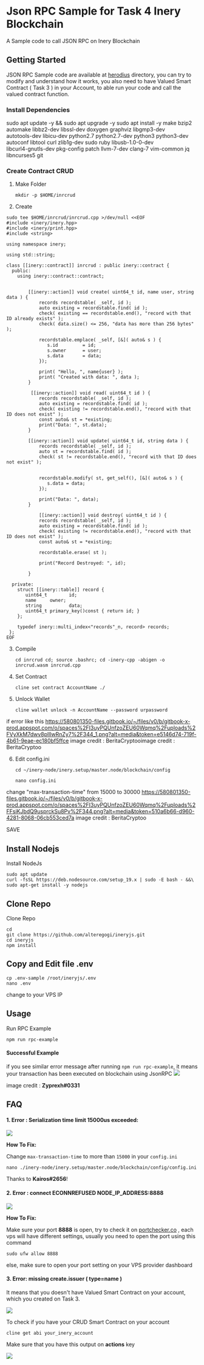 # Json RPC Sample for Task 4 Inery Blockchain
A Sample code to call JSON RPC on Inery Blockchain

## Getting Started

JSON RPC Sample code are available at [herodius](https://github.com/novalution/inery-testnet-faucet-tasks/blob/main/herodius/json-rpc.mjs) directory, you can try to modify and understand how it works, you also need to have Valued Smart Contract ( Task 3 ) in your Account, to able run your code and call the valued contract function.


### Install Dependencies

sudo apt update -y && sudo apt upgrade -y
sudo apt install -y make bzip2 automake libbz2-dev libssl-dev doxygen graphviz libgmp3-dev \
autotools-dev libicu-dev python2.7 python2.7-dev python3 python3-dev \
autoconf libtool curl zlib1g-dev sudo ruby libusb-1.0-0-dev \
libcurl4-gnutls-dev pkg-config patch llvm-7-dev clang-7 vim-common jq libncurses5 git


### Create Contract CRUD

1. Make Folder

   ```
   mkdir -p $HOME/inrcrud
   ```

2. Create

```
sudo tee $HOME/inrcrud/inrcrud.cpp >/dev/null <<EOF
#include <inery/inery.hpp>
#include <inery/print.hpp>
#include <string>

using namespace inery;

using std::string;

class [[inery::contract]] inrcrud : public inery::contract {
  public:
    using inery::contract::contract;


        [[inery::action]] void create( uint64_t id, name user, string data ) {
            records recordstable( _self, id );
            auto existing = recordstable.find( id );
            check( existing == recordstable.end(), "record with that ID already exists" );
            check( data.size() <= 256, "data has more than 256 bytes" );

            recordstable.emplace( _self, [&]( auto& s ) {
               s.id         = id;
               s.owner      = user;
               s.data       = data;
            });

            print( "Hello, ", name{user} );
            print( "Created with data: ", data );
        }

         [[inery::action]] void read( uint64_t id ) {
            records recordstable( _self, id );
            auto existing = recordstable.find( id );
            check( existing != recordstable.end(), "record with that ID does not exist" );
            const auto& st = *existing;
            print("Data: ", st.data);
        }

        [[inery::action]] void update( uint64_t id, string data ) {
            records recordstable( _self, id );
            auto st = recordstable.find( id );
            check( st != recordstable.end(), "record with that ID does not exist" );


            recordstable.modify( st, get_self(), [&]( auto& s ) {
               s.data = data;
            });

            print("Data: ", data);
        }

            [[inery::action]] void destroy( uint64_t id ) {
            records recordstable( _self, id );
            auto existing = recordstable.find( id );
            check( existing != recordstable.end(), "record with that ID does not exist" );
            const auto& st = *existing;

            recordstable.erase( st );

            print("Record Destroyed: ", id);

        }

  private:
    struct [[inery::table]] record {
       uint64_t        id;
       name     owner;
       string          data;
       uint64_t primary_key()const { return id; }
    };

    typedef inery::multi_index<"records"_n, record> records;
 };
EOF
   ```

3. Compile

   ```
   cd inrcrud cd; source .bashrc; cd -inery-cpp -abigen -o inrcrud.wasm inrcrud.cpp
   ```
4. Set Contract

   ```
   cline set contract AccountName ./
   ```

5. Unlock Wallet
   ```
   cline wallet unlock -n AccountName --password urpassword
   ```
if error like this
https://580801350-files.gitbook.io/~/files/v0/b/gitbook-x-prod.appspot.com/o/spaces%2FI3uyPQUnfzoZEU60Wqmq%2Fuploads%2FVyXkM7dwv8plllwRnZy7%2F344_1.png?alt=media&token=e5146d74-719f-4b61-9eae-ec180bf5ffce
image credit : BeritaCryptooimage credit : BeritaCryptoo

6. Edit config.ini

   ```
   cd ~/inery-node/inery.setup/master.node/blockchain/config
   
   nano config.ini
   ```

change "max-transaction-time" from 15000 to 30000
https://580801350-files.gitbook.io/~/files/v0/b/gitbook-x-prod.appspot.com/o/spaces%2FI3uyPQUnfzoZEU60Wqmq%2Fuploads%2FFsiKJbdQ9usprckSu8Pv%2F344.png?alt=media&token=510a6b66-d960-4281-8068-06cb553ced7a
image credit : BeritaCryptoo

SAVE

## Install Nodejs

Install NodeJs

```
sudo apt update
curl -fsSL https://deb.nodesource.com/setup_19.x | sudo -E bash - &&\
sudo apt-get install -y nodejs
```

## Clone Repo

Clone Repo

```
cd
git clone https://github.com/alteregogi/ineryjs.git
cd ineryjs
npm install
```

## Copy and Edit file .env

```
cp .env-sample /root/ineryjs/.env
nano .env
```

change to your VPS IP

## Usage

Run RPC Example

```
npm run rpc-example
```



#### Successful Example

if you see similar error message after running ``npm run rpc-example``, it means your transaction has been executed on blockchain using JsonRPC
![](https://snipboard.io/JQ1hnc.jpg)

image credit : **Zyprexh#0331**

## FAQ

#### 1. Error : Serialization time limit 15000us exceeded:

![](https://snipboard.io/a0drGN.jpg)

**How To Fix:**

Change ``max-transaction-time`` to more than ``15000`` in your ``config.ini``
```shell
nano ./inery-node/inery.setup/master.node/blockchain/config/config.ini
```

Thanks to **Kairos#2656**!


#### 2. Error : connect ECONNREFUSED NODE_IP_ADDRESS:8888

![](https://snipboard.io/UgSMH2.jpg)

**How To Fix:**

Make sure your port **8888** is open, try to check it on [portchecker.co](https://portchecker.co/) , each vps will have different settings, usually you need to open the port using this command
```
sudo ufw allow 8888
```

else, make sure to open your port setting on your VPS provider dashboard

#### 3. Error: missing create.issuer ( type=name )

It means that you doesn't have Valued Smart Contract on your account, which you created on Task 3.

![](https://snipboard.io/aTBHL3.jpg)

To check if you have your CRUD Smart Contract on your account

```
cline get abi your_inery_account
```

Make sure that you have this output on **actions** key

![](https://snipboard.io/0vsnOq.jpg)
